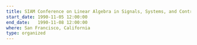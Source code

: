 ```yaml
---
title: SIAM Conference on Linear Algebra in Signals, Systems, and Control
start_date: 1990-11-05 12:00:00
end_date:   1990-11-08 12:00:00
where: San Francisco, California
type: organized
---
```

